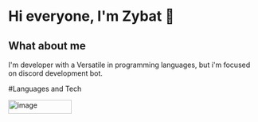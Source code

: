 # Hi everyone, I'm Zybat 🦇

## What about me 

I'm developer with a Versatile in programming languages, but i'm focused on discord development bot.

#Languages and Tech

<img width="127" height="28" alt="image" src="https://github.com/user-attachments/assets/1ed0c623-92c8-489c-ab85-d82abc66eeec" />
